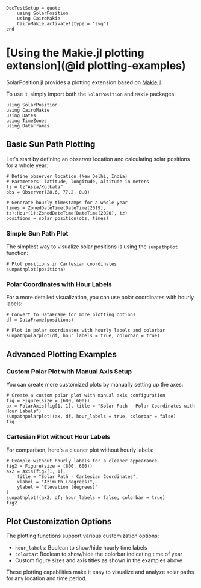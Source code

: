 ```@meta
DocTestSetup = quote
    using SolarPosition
    using CairoMakie
    CairoMakie.activate!(type = "svg")
end
```

# [Using the Makie.jl plotting extension](@id plotting-examples)

SolarPosition.jl provides a plotting extension based on [Makie.jl](https://makie.juliaplots.org/stable/).

To use it, simply import both the `SolarPosition` and `Makie` packages:

```@example plotting
using SolarPosition
using CairoMakie
using Dates
using TimeZones
using DataFrames
```

## Basic Sun Path Plotting

Let's start by defining an observer location and calculating solar positions for a whole year:

```@example plotting
# Define observer location (New Delhi, India)
# Parameters: latitude, longitude, altitude in meters
tz = tz"Asia/Kolkata"
obs = Observer(28.6, 77.2, 0.0)

# Generate hourly timestamps for a whole year
times = ZonedDateTime(DateTime(2019), tz):Hour(1):ZonedDateTime(DateTime(2020), tz)
positions = solar_position(obs, times)
```

### Simple Sun Path Plot

The simplest way to visualize solar positions is using the `sunpathplot` function:

```@example plotting
# Plot positions in Cartesian coordinates
sunpathplot(positions)
```

### Polar Coordinates with Hour Labels

For a more detailed visualization, you can use polar coordinates with hourly labels:

```@example plotting
# Convert to DataFrame for more plotting options
df = DataFrame(positions)

# Plot in polar coordinates with hourly labels and colorbar
sunpathpolarplot(df, hour_labels = true, colorbar = true)
```

## Advanced Plotting Examples

### Custom Polar Plot with Manual Axis Setup

You can create more customized plots by manually setting up the axes:

```@example plotting
# Create a custom polar plot with manual axis configuration
fig = Figure(size = (600, 600))
ax = PolarAxis(fig[1, 1], title = "Solar Path - Polar Coordinates with Hour Labels")
sunpathpolarplot!(ax, df, hour_labels = true, colorbar = false)
fig
```

### Cartesian Plot without Hour Labels

For comparison, here's a cleaner plot without hourly labels:

```@example plotting
# Example without hourly labels for a cleaner appearance
fig2 = Figure(size = (800, 600))
ax2 = Axis(fig2[1, 1],
    title = "Solar Path - Cartesian Coordinates",
    xlabel = "Azimuth (degrees)",
    ylabel = "Elevation (degrees)"
)
sunpathplot!(ax2, df; hour_labels = false, colorbar = true)
fig2
```

## Plot Customization Options

The plotting functions support various customization options:

- `hour_labels`: Boolean to show/hide hourly time labels
- `colorbar`: Boolean to show/hide the colorbar indicating time of year
- Custom figure sizes and axis titles as shown in the examples above

These plotting capabilities make it easy to visualize and analyze solar paths for any location and time period.
